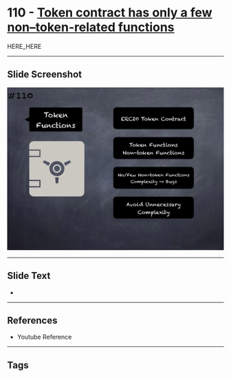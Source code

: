 # 110 - [Token contract has only a few non–token-related functions](Token%20contract%20has%20only%20a%20few%20non–token-related%20functions.md)

HERE_HERE

___
## Slide Screenshot
![0110.png](../../images/pitfalls_and_best_practices201/110.png)
___
## Slide Text
- 
___
## References
- Youtube Reference
___
## Tags